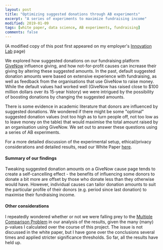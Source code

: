 ```yaml
---
layout: post
title: "Optimizing suggested donations through AB experiments"
excerpt: "A series of experiments to maximize fundraising income"
modified: 2019-01-09
tags: [white paper, data science, AB experiments, fundraising]
comments: false
---
```


(A modified copy of this post first appeared on my employer's [Innovation Lab](https://www.ourcommunity.com.au/general/general_article.jsp?articleid=7545) page)

We explored how suggested donations on our fundraising platform [GiveNow](https://www.givenow.com.au/) influence giving, and how not-for-profit causes can increase their giving by altering these suggested amounts. In the past, default suggested donation amounts were based on extensive experience with fundraising, as well as feedback from the organisations that use GiveNow to raise money. While the default values had worked well (GiveNow has raised close to $100 million dollars over its 15-year history) we were intrigued by the possibility of boosting donations by changing the suggested amounts.

There is some evidence in academic literature that donors are influenced by suggested donations. We wondered if there might be some "optimal" suggested donation values (not too high as to turn people off, not too low as to leave money on the table) that would maximise the total amount raised by an organisation using GiveNow. We set out to answer these questions using a series of AB experiments.

For a more detailed discussion of the experimental setup, ethical/privacy considerations and detailed results, read our White Paper [here](https://www.ourcommunity.com.au/general/general_article.jsp?articleid=7545).

#### Summary of our findings
Tweaking suggested donation amounts on a GiveNow cause page tends to create a self-cancelling effect - the benefits of influencing some donors to donate a bit more are offset by those who donate less than they otherwise would have. However, individual causes can tailor donation amounts to suit the particular profile of their donors (e.g. period since last donation) to maximise their fundraising income.

#### Other considerations
I repeatedly wondered whether or not we were falling prey to the [Multiple Comparison Problem](https://en.wikipedia.org/wiki/Multiple_comparisons_problem) in our analysis of the results, given the many (many) p-values I calculated over the course of this project. The issue is not discussed in the white paper, but I have gone over the conclusions several times and applied stricter significance thresholds. So far, all the results have held up.



